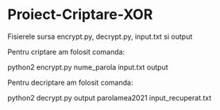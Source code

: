 # Proiect-Criptare-XOR
Fisierele sursa encrypt.py, decrypt.py, input.txt si output

Pentru criptare am folosit comanda:

python2 encrypt.py nume_parola input.txt output

Pentru decriptare am folosit comanda:

python2 decrypt.py output parolamea2021 input_recuperat.txt

